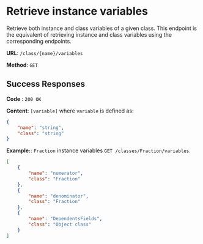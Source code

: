 # Retrieve instance variables
Retrieve both instance and class variables of a given class. This endpoint is the equivalent of retrieving instance and class variables using the corresponding endpoints.

**URL**: `/class/{name}/variables`

**Method**: `GET`

## Success Responses

**Code** : `200 OK`

**Content**: `[variable]` where `variable` is defined as:
```json
{
    "name": "string",
    "class": "string"
}
```

**Example:**: `Fraction` instance variables `GET /classes/Fraction/variables`.
```json
[
    {
        "name": "numerator",
        "class": "Fraction"
    },
    {
        "name": "denominator",
        "class": "Fraction"
    },
    {
        "name": "DependentsFields",
        "class": "Object class"
    }
]
```